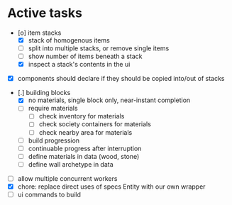 # Active tasks

* [o] item stacks
	* [X] stack of homogenous items
	* [ ] split into multiple stacks, or remove single items
	* [ ] show number of items beneath a stack
	* [X] inspect a stack's contents in the ui
* [X] components should declare if they should be copied into/out of stacks
* [.] building blocks
	* [X] no materials, single block only, near-instant completion
	* [ ] require materials
		* [ ] check inventory for materials
		* [ ] check society containers for materials
		* [ ] check nearby area for materials
	* [ ] build progression
	* [ ] continuable progress after interruption
	* [ ] define materials in data (wood, stone)
	* [ ] define wall archetype in data
* [ ] allow multiple concurrent workers
* [X] chore: replace direct uses of specs Entity with our own wrapper
* [ ] ui commands to build
